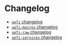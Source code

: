 # Changelog

* [`uefi` changelog](uefi/CHANGELOG.md)
* [`uefi-macros` changelog](uefi-macros/CHANGELOG.md)
* [`uefi-raw` changelog](uefi-raw/CHANGELOG.md)
* [`uefi-services` changelog](uefi-services/CHANGELOG.md)

